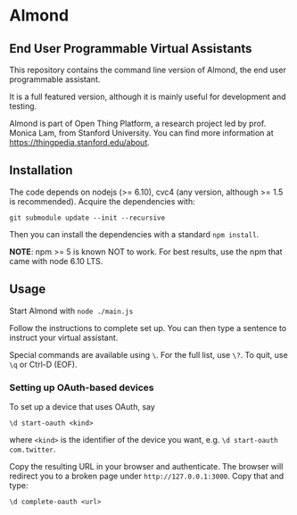 # Almond

## End User Programmable Virtual Assistants

This repository contains the command line version of Almond, the end user programmable
assistant.

It is a full featured version, although it is mainly useful for development
and testing.

Almond is part of Open Thing Platform, a research project led by
prof. Monica Lam, from Stanford University.  You can find more
information at <https://thingpedia.stanford.edu/about>.

## Installation

The code depends on nodejs (>= 6.10), cvc4 (any version, although >= 1.5 is recommended).
Acquire the dependencies with:

```git submodule update --init --recursive```

Then you can install the dependencies with a standard `npm install`.

**NOTE**: npm >= 5 is known NOT to work. For best results, use the npm that came with node 6.10 LTS.

## Usage

Start Almond with `node ./main.js`

Follow the instructions to complete set up.
You can then type a sentence to instruct your virtual assistant.

Special commands are available using `\`. For the full list, use `\?`.
To quit, use `\q` or Ctrl-D (EOF).

### Setting up OAuth-based devices

To set up a device that uses OAuth, say

```\d start-oauth <kind>```

where `<kind>` is the identifier of the device you want, e.g. `\d start-oauth com.twitter`.

Copy the resulting URL in your browser and authenticate. The browser will redirect you
to a broken page under `http://127.0.0.1:3000`. Copy that and type:

```\d complete-oauth <url>```
